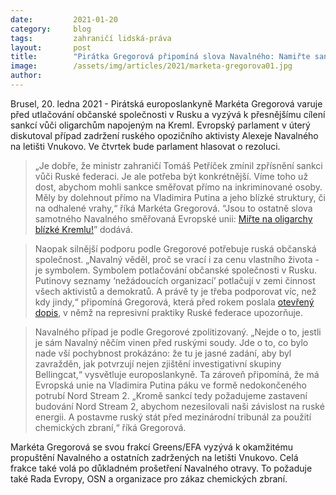 ```yaml
---
date:         2021-01-20
category:     blog
tags:         zahraničí lidská-práva
layout:       post
title:        "Pirátka Gregorová připomíná slova Navalného: Namiřte sankce přímo na oligarchy blízké Kremlu"
image:        /assets/img/articles/2021/marketa-gregorova01.jpg
author:       
---
```

 



Brusel, 20. ledna 2021 - Pirátská europoslankyně Markéta Gregorová varuje před utlačování občanské společnosti v Rusku a vyzývá k přesnějšímu cílení sankcí vůči oligarchům napojeným na Kreml. Evropský parlament v úterý diskutoval případ zadržení ruského opozičního aktivisty Alexeje Navalného na letišti Vnukovo. Ve čtvrtek bude parlament hlasovat o rezoluci. 

> „Je dobře, že ministr zahraničí Tomáš Petříček zmínil zpřísnění sankci vůči Ruské federaci. Je ale potřeba být konkrétnější. Víme toho už dost, abychom mohli sankce směřovat přímo na inkriminované osoby. Měly by dolehnout přímo na Vladimira Putina a jeho blízké struktury, či na odhalené vrahy,“ říká Markéta Gregorová. “Jsou to ostatně slova samotného Navalného směřovaná Evropské unii: [Miřte na oligarchy blízké Kremlu!](https://www.reuters.com/article/us-russia-politics-navalny-germany/navalny-demands-eu-crackdown-on-oligarchs-close-to-kremlin-idUSKBN26R3MV?fbclid=IwAR3cR2qpjEZ8NpoCnNJ8NFsj3SUIrj5g3bZJp6If8rL4b5kUuk1OjdZnFDc)” dodává.

> Naopak silnější podporu podle Gregorové potřebuje ruská občanská společnost. „Navalný věděl, proč se vrací i za cenu vlastního života - je symbolem. Symbolem potlačování občanské společnosti v Rusku. Putinovy seznamy ‘nežádoucích organizací’ potlačují v zemi činnost všech aktivistů a demokratů. A právě ty je třeba podporovat víc, než kdy jindy,“ připomíná Gregorová, která před rokem poslala [otevřený dopis](https://gregorova.eu/otevreny-dopis-rusku-o-zahranicnich-agentech/?fbclid=IwAR2IrSZ3LpGFDLTm3BFOTeROyFD1WUSBEGcimP83mL3VWSuebnbcyFHdtus), v němž na represivní praktiky Ruské federace upozorňuje.

> Navalného případ je podle Gregorové zpolitizovaný. „Nejde o to, jestli je sám Navalný něčím vinen před ruskými soudy. Jde o to, co bylo nade vší pochybnost prokázáno: že tu je jasné zadání, aby byl zavražděn, jak potvrzují nejen zjištění investigativní skupiny Bellingcat,“ vysvětluje europoslankyně. Ta zároveň připomíná, že má Evropská unie na Vladimira Putina páku ve formě nedokončeného potrubí Nord Stream 2. „Kromě sankcí tedy požadujeme zastavení budování Nord Stream 2, abychom nezesilovali naši závislost na ruské energii. A postavme ruský stát před mezinárodní tribunál za použití chemických zbraní,“ říká Gregorová. 

Markéta Gregorová se svou frakcí Greens/EFA vyzývá k okamžitému propuštění Navalného a ostatních zadržených na letišti Vnukovo. Celá frakce také volá po důkladném prošetření Navalného otravy. To požaduje také Rada Evropy, OSN a organizace pro zákaz chemických zbraní.

